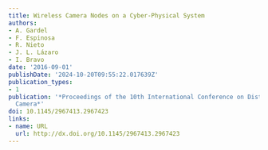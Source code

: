 ```yaml
---
title: Wireless Camera Nodes on a Cyber-Physical System
authors:
- A. Gardel
- F. Espinosa
- R. Nieto
- J. L. Lázaro
- I. Bravo
date: '2016-09-01'
publishDate: '2024-10-20T09:55:22.017639Z'
publication_types:
- 1
publication: '*Proceedings of the 10th International Conference on Distributed Smart
  Camera*'
doi: 10.1145/2967413.2967423
links:
- name: URL
  url: http://dx.doi.org/10.1145/2967413.2967423
---
```

